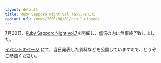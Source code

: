 ```yaml
---
layout: default
title: Ruby Sapporo Night vol.7を行いました
radiant_url: /news/2008/08/01/rsn-7-closed/
---
```

7月30日、[Ruby Sapporo Night vol.7](http://ruby-sapporo.org/news/2008/07/11/rsn-7/)を開催し、盛況の内に無事終了致しました。

[イベントのページ](http://ruby-sapporo.org/events/rsn/7/) にて、当日発表した資料などを公開していますので、どうぞご参照ください。

